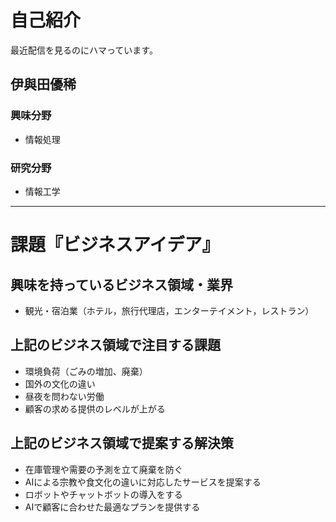 # 自己紹介
最近配信を見るのにハマっています。
## 伊與田優稀
### 興味分野
- 情報処理
### 研究分野
- 情報工学
* * *
# 課題『ビジネスアイデア』
## 興味を持っているビジネス領域・業界
- 観光・宿泊業（ホテル，旅行代理店，エンターテイメント，レストラン）
## 上記のビジネス領域で注目する課題
- 環境負荷（ごみの増加、廃棄）
- 国外の文化の違い
- 昼夜を問わない労働
- 顧客の求める提供のレベルが上がる
## 上記のビジネス領域で提案する解決策
- 在庫管理や需要の予測を立て廃棄を防ぐ
- AIによる宗教や食文化の違いに対応したサービスを提案する
- ロボットやチャットボットの導入をする
- AIで顧客に合わせた最適なプランを提供する
